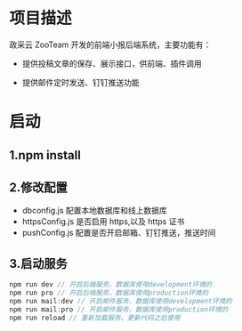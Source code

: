 # 项目描述

政采云 ZooTeam 开发的前端小报后端系统，主要功能有：

- 提供投稿文章的保存、展示接口，供前端、插件调用

- 提供邮件定时发送、钉钉推送功能

# 启动

## 1.npm install

## 2.修改配置

- dbconfig.js 配置本地数据库和线上数据库
- httpsConfig.js 是否启用 https,以及 https 证书
- pushConfig.js 配置是否开启邮箱、钉钉推送，推送时间

## 3.启动服务

```javaScript
npm run dev // 开启后端服务，数据库使用development环境的
npm run pro // 开启后端服务，数据库使用production环境的
npm run mail:dev // 开启邮件服务，数据库使用development环境的
npm run mail:pro // 开启邮件服务，数据库使用production环境的
npm run reload // 重新加载服务。更新代码之后使用
```
